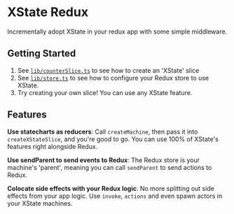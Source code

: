 # XState Redux

Incrementally adopt XState in your redux app with some simple middleware.

## Getting Started

1. See [`lib/counterSlice.ts`](./lib/counterSlice.ts) to see how to create an 'XState' slice
2. See [`lib/store.ts`](./lib/store.ts) to see how to configure your Redux store to use XState.
3. Try creating your own slice! You can use any XState feature.

## Features

**Use statecharts as reducers**: Call `createMachine`, then pass it into `createXStateSlice`, and you're good to go. You can use 100% of XState's features right alongside Redux.

**Use sendParent to send events to Redux**: The Redux store is your machine's 'parent', meaning you can call `sendParent` to send actions to Redux.

**Colocate side effects with your Redux logic**: No more splitting out side effects from your app logic. Use `invoke`, `actions` and even spawn actors in your XState machines.
